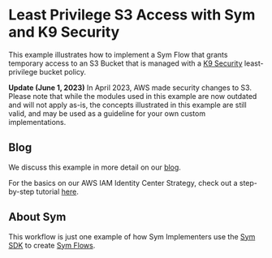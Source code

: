# Least Privilege S3 Access with Sym and K9 Security

This example illustrates how to implement a Sym Flow that grants temporary access to an S3 Bucket that is managed with a [K9 Security](https://www.k9security.io/) least-privilege bucket policy.

**Update (June 1, 2023)**
In April 2023, AWS made security changes to S3. Please note that while the modules used in this example are now outdated and will not apply as-is, 
the concepts illustrated in this example are still valid, and may be used as a guideline for your own custom implementations.

## Blog

We discuss this example in more detail on our [blog](https://blog.symops.com/2022/11/10/stop-playing-whac-a-mole-start-using-least-privilege/).

For the basics on our AWS IAM Identity Center Strategy, check out a step-by-step tutorial [here](https://docs.symops.com/docs/aws-sso).

## About Sym

This workflow is just one example of how Sym Implementers use the [Sym SDK](https://docs.symops.com/docs) to create [Sym Flows](https://docs.symops.com/docs/sym-access-flows).
